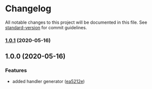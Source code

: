 # Changelog

All notable changes to this project will be documented in this file. See [standard-version](https://github.com/conventional-changelog/standard-version) for commit guidelines.

### [1.0.1](https://github.com/Writhe/use-special-keys/compare/v1.0.0...v1.0.1) (2020-05-16)

## 1.0.0 (2020-05-16)


### Features

* added handler generator ([ea5212e](https://github.com/Writhe/use-special-keys/commit/ea5212ecde38771cac3ca2c3c72a41aa1fee7626))
